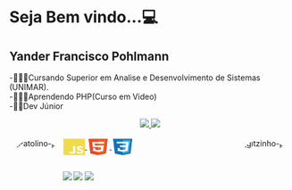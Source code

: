<h1>Seja Bem vindo...💻</h1>
<h2>Yander Francisco Pohlmann</h2>

-👨🏼‍🎓Cursando Superior em Analise e Desenvolvimento de Sistemas (UNIMAR).<br>
-🕵🏽‍♂️Aprendendo PHP(Curso em Video)<br>
-👶🏽Dev Júnior<br>
</div>

<div align="center">
  <a href="https://github.com/Yandev051">
  <img height="180em" src="https://github-readme-stats.vercel.app/api?username=YanDev051&show_icons=true&theme=dracula&include_all_commits=true&count_private=true"/>
  <img height="180em" src="https://github-readme-stats.vercel.app/api/top-langs/?username=YanDev051&layout=compact&langs_count=7&theme=dracula"/>
</div>
  
<div style="display: inline_block"><br>
  <img align="center" alt="Yander-Js" height="30" width="40" src="https://raw.githubusercontent.com/devicons/devicon/master/icons/javascript/javascript-plain.svg">
  <img align="center" alt="Yander-HTML" height="30" width="40" src="https://raw.githubusercontent.com/devicons/devicon/master/icons/html5/html5-original.svg">
  <img align="center" alt="Yander-CSS" height="30" width="40" src="https://raw.githubusercontent.com/devicons/devicon/master/icons/css3/css3-original.svg">
  <img align="right" alt="gitzinho-pic" height="150" style="border-radius:50px;" src="https://octodex.github.com/images/daftpunktocat-guy.gif">
   <img align="left" alt="Patolino-pic" height="150" style="border-radius:50px;" src="https://3.bp.blogspot.com/-buPPN2g1xVs/VPxIs_kK_wI/AAAAAAACFjM/AIwt-QoWupE/s1600/73.gif">
  
</div>
  
  ##
 
<div> 
  
  <a href="https://www.instagram.com/yanderpohlmann/" target="_blank"><img src="https://img.shields.io/badge/-Instagram-%23E4405F?style=for-the-badge&logo=instagram&logoColor=white" target="_blank"></a>
  <a href = "yanderfrancisco@gmail.com"><img src="https://img.shields.io/badge/-Gmail-%23333?style=for-the-badge&logo=gmail&logoColor=white" target="_blank"></a>
  <a href="https://www.linkedin.com/in/yander-pohlmann-676986b9/" target="_blank"><img src="https://img.shields.io/badge/-LinkedIn-%230077B5?style=for-the-badge&logo=linkedin&logoColor=white" target="_blank"></a> 
 
 
</div>
<!---
YanDev051/YanDev051 is a ✨ special ✨ repository because its `README.md` (this fil
You can click the Preview link to take a look at your changes.

--->
